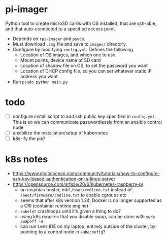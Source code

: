 # pi-imager
Python tool to create microSD cards with OS installed, that are ssh-able, and that auto-connected to a specified access point.

- Depends on `rpi-imager` and `psudo`.
- Must download `.img` file and save to `images/` directory.
- Configure by modifying `config.yml`. Defines the following
  - Location of OS images, and which one to use.
  - Mount points, device name of SD card
  - Location of shadow file on OS, to set the password you want
  - Location of DHCP config file, so you can set whatever static IP address you want
- Run `psudo python main.py` 

# todo
- [ ] configure install script to add ssh public key specified in `config.yml`. This is so we can communicate passwordlessly from an ansible control node
- [ ] ansibilize the installation/setup of kubernetes
- [ ] k8s-ify the pis?

# k8s notes
- https://www.digitalocean.com/community/tutorials/how-to-configure-ssh-key-based-authentication-on-a-linux-server
- https://opensource.com/article/20/6/kubernetes-raspberry-pi
  - on raspbian buster, edit `/boot/cmdline.txt` instead of `/boot/firmware/cmdline.txt` to enable cgroups etc
  - seems that after k8s version 1.24, Docker is no longer supported as a CRI (container runtime engine) `
  - `kubelet` crashloops until it's given a thing to do?
  - using k8s requires that you disable swap, can be done with `sudo swapoff -a`
  - can run Lens IDE on my laptop, entirely outside of the cluster, by pointing to a control node in `kubeconfig`?
